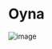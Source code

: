 # Oyna
![image](https://user-images.githubusercontent.com/124231594/219268511-b3daed29-e755-4440-abef-f82d50c3039f.png)
